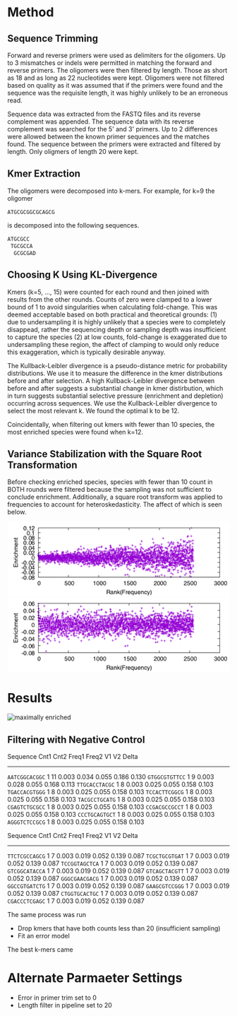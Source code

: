# Method

## Sequence Trimming

Forward and reverse primers were used as delimiters for the oligomers. Up to
3 mismatches or indels were permitted in matching the forward and reverse
primers. The oligomers were then filtered by length. Those as short as 18 and
as long as 22 nucleotides were kept. Oligomers were not filtered based on
quality as it was assumed that if the primers were found and the sequence was
the requisite length, it was highly unlikely to be an erroneous read.

Sequence data was extracted from the FASTQ files and its reverse complement was
appended. The sequence data with its reverse complement was searched for the 5'
and 3' primers. Up to 2 differences were allowed between the known primer
sequences and the matches found. The sequence between the primers were
extracted and filtered by length. Only oligmers of length 20 were kept.

## Kmer Extraction

The oligomers were decomposed into k-mers. For example, for k=9 the oligomer

```
ATGCGCGGCGCAGCG
```

is decomposed into the following sequences.

```
ATGCGCC
 TGCGCCA
  GCGCGAD
```

## Choosing K Using KL-Divergence

Kmers (k=5, ..., 15) were counted for each round and then joined with results
from the other rounds. Counts of zero were clamped to a lower bound of 1 to
avoid singularities when calculating fold-change. This was deemed acceptable
based on both practical and theoretical grounds: (1) due to undersampling it is
highly unlikely that a species were to completely disappead, rather the
sequencing depth or sampling depth was insufficient to capture the species 
(2) at low counts, fold-change is exaggerated due to undersampling these
region, the affect of clamping to would only reduce this exaggeration, which is
typically desirable anyway.

The Kullback-Leibler divergence is a pseudo-distance metric for probability
distributions. We use it to measure the difference in the kmer distributions
before and after selection. A high Kullback-Leibler divergence between before
and after suggests a substantial change in kmer distirbution, which in turn
suggests substantial selective pressure (enrichment and depletion) occurring 
across sequences. We use the Kullback-Leibler divergence to select the most 
relevant k. We found the optimal k to be 12.

Coincidentally, when filtering out kmers with fewer than 10 species, 
the most enriched species were found when k=12.

## Variance Stabilization with the Square Root Transformation

Before checking enriched species, species with fewer than 10 count in BOTH
rounds were filtered because the sampling was not sufficient to conclude
enrichment. Additionally, a square root transform was applied to frequencies to 
account for heteroskedasticity. The affect of which is seen below.

![before normalization](raw.png)
![after normalization](sqrt.png)

# Results

![maximally enriched](kmers.png)

## Filtering with Negative Control

Sequence        Cnt1  Cnt2  Freq1  Freq2  V1     V2     Delta
----            ----  ----  ----   ----   ----   ----   ----
`AATCGGCACGGC`  1     11    0.003  0.034  0.055  0.186  0.130
`GTGGCGTGTTCC`  1     9     0.003  0.028  0.055  0.168  0.113
`TTGCACCTACGC`  1     8     0.003  0.025  0.055  0.158  0.103
`TGACCACGTGGG`  1     8     0.003  0.025  0.055  0.158  0.103
`TCCACTTCGGCG`  1     8     0.003  0.025  0.055  0.158  0.103
`TACGCCTGCATG`  1     8     0.003  0.025  0.055  0.158  0.103
`CGAGTCTGCGCC`  1     8     0.003  0.025  0.055  0.158  0.103
`CCGACGCCGCCT`  1     8     0.003  0.025  0.055  0.158  0.103
`CCCTGCAGTGCT`  1     8     0.003  0.025  0.055  0.158  0.103
`AGGGTCTCCGCG`  1     8     0.003  0.025  0.055  0.158  0.103

Sequence        Cnt1  Cnt2  Freq1  Freq2  V1     V2     Delta
----            ----  ----  ----   ----   ----   ----   ----
`TTCTCGCCAGCG`  1     7     0.003  0.019  0.052  0.139  0.087
`TCGCTGCGTGAT`  1     7     0.003  0.019  0.052  0.139  0.087
`TCCGGTAGCTCA`  1     7     0.003  0.019  0.052  0.139  0.087
`GTCGGCATACCA`  1     7     0.003  0.019  0.052  0.139  0.087
`GTCAGCTACGTT`  1     7     0.003  0.019  0.052  0.139  0.087
`GGGCGAACGACG`  1     7     0.003  0.019  0.052  0.139  0.087
`GGCCGTGATCTG`  1     7     0.003  0.019  0.052  0.139  0.087
`GAAGCGTCCGGG`  1     7     0.003  0.019  0.052  0.139  0.087
`CTGGTGCACTGC`  1     7     0.003  0.019  0.052  0.139  0.087
`CGACCCTCGAGC`  1     7     0.003  0.019  0.052  0.139  0.087

The same process was run 
* Drop kmers that have both counts less than 20 (insufficient sampling)
* Fit an error model


The best k-mers came


# Alternate Parmaeter Settings

* Error in primer trim set to 0
* Length filter in pipeline set to 20
